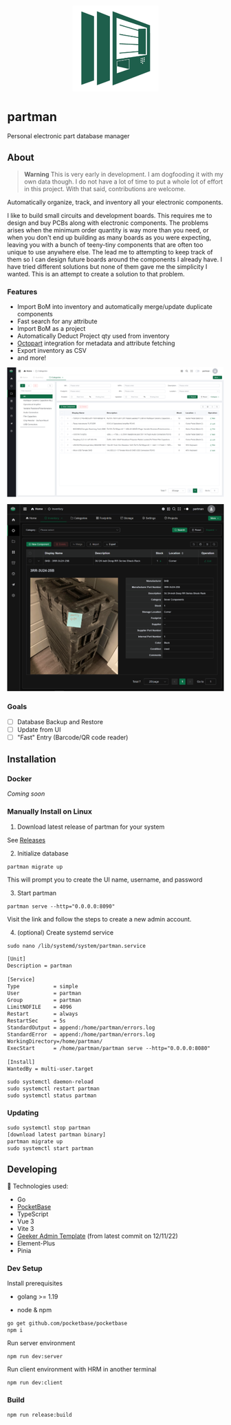 <p align="center">
  <img src="src/assets/images/logo.png" width="200" />
</p>

# partman

Personal electronic part database manager

## About

> **Warning**
> This is very early in development. I am dogfooding it with my own data though.
> I do not have a lot of time to put a whole lot of effort in this project. With that said, contributions are welcome.

Automatically organize, track, and inventory all your electronic components.

I like to build small circuits and development boards. This requires me to design and buy PCBs along with electronic components. The problems arises when the minimum order quantity is way more than you need, or when you don't end up building as many boards as you were expecting, leaving you with a bunch of teeny-tiny components that are often too unique to use anywhere else. The lead me to attempting to keep track of them so I can design future boards around the components I already have. I have tried different solutions but none of them gave me the simplicity I wanted. This is an attempt to create a solution to that problem.

### Features

- Import BoM into inventory and automatically merge/update duplicate components
- Fast search for any attribute
- Import BoM as a project
- Automatically Deduct Project qty used from inventory
- [Octopart](https://octopart.com/) integration for metadata and attribute fetching
- Export inventory as CSV
- and more!

![](doc/Screenshot%202023-02-24%20194626.png)

![](doc/Screenshot%202023-02-25%20232759.png)

### Goals

- [ ] Database Backup and Restore
- [ ] Update from UI
- [ ] "Fast" Entry (Barcode/QR code reader)

## Installation

### Docker

_Coming soon_

### Manually Install on Linux

1. Download latest release of partman for your system

See [Releases](https://github.com/phcreery/partman/releases)

2. Initialize database

```
partman migrate up
```

This will prompt you to create the UI name, username, and password

3. Start partman

```
partman serve --http="0.0.0.0:8090"
```

Visit the link and follow the steps to create a new admin account.

4. (optional) Create systemd service

```
sudo nano /lib/systemd/system/partman.service
```

```
[Unit]
Description = partman

[Service]
Type           = simple
User           = partman
Group          = partman
LimitNOFILE    = 4096
Restart        = always
RestartSec     = 5s
StandardOutput = append:/home/partman/errors.log
StandardError  = append:/home/partman/errors.log
WorkingDirectory=/home/partman/
ExecStart      = /home/partman/partman serve --http="0.0.0.0:8080"

[Install]
WantedBy = multi-user.target
```

```
sudo systemctl daemon-reload
sudo systemctl restart partman
sudo systemctl status partman
```

### Updating

```
sudo systemctl stop partman
[download latest partman binary]
partman migrate up
sudo systemctl start partman
```

## Developing

🚀 Technologies used:

- Go
- [PocketBase](https://pocketbase.io/)
- TypeScript
- Vue 3
- Vite 3
- [Geeker Admin Template](https://github.com/HalseySpicy/Geeker-Admin) (from latest commit on 12/11/22)
- Element-Plus
- Pinia

### Dev Setup

Install prerequisites

- golang >= 1.19

- node & npm

```
go get github.com/pocketbase/pocketbase
npm i
```

Run server environment

```
npm run dev:server
```

Run client environment with HRM in another terminal

```
npm run dev:client
```

### Build

```
npm run release:build
```
